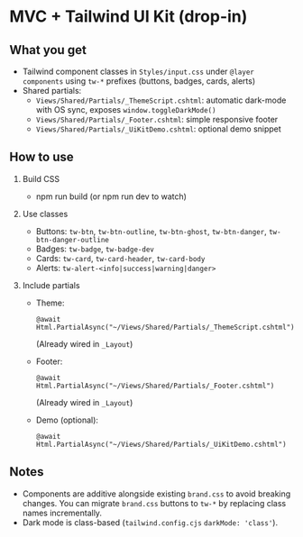 # MVC + Tailwind UI Kit (drop-in)

## What you get

- Tailwind component classes in `Styles/input.css` under `@layer components` using `tw-*` prefixes (buttons, badges, cards, alerts)
- Shared partials:
  - `Views/Shared/Partials/_ThemeScript.cshtml`: automatic dark-mode with OS sync, exposes `window.toggleDarkMode()`
  - `Views/Shared/Partials/_Footer.cshtml`: simple responsive footer
  - `Views/Shared/Partials/_UiKitDemo.cshtml`: optional demo snippet

## How to use

1) Build CSS

   - npm run build (or npm run dev to watch)

2) Use classes

   - Buttons: `tw-btn`, `tw-btn-outline`, `tw-btn-ghost`, `tw-btn-danger`, `tw-btn-danger-outline`
   - Badges: `tw-badge`, `tw-badge-dev`
   - Cards: `tw-card`, `tw-card-header`, `tw-card-body`
   - Alerts: `tw-alert-<info|success|warning|danger>`

3) Include partials

   - Theme:

     ```cshtml
     @await Html.PartialAsync("~/Views/Shared/Partials/_ThemeScript.cshtml")
     ```

     (Already wired in `_Layout`)

   - Footer:

     ```cshtml
     @await Html.PartialAsync("~/Views/Shared/Partials/_Footer.cshtml")
     ```

     (Already wired in `_Layout`)

   - Demo (optional):

     ```cshtml
     @await Html.PartialAsync("~/Views/Shared/Partials/_UiKitDemo.cshtml")
     ```

## Notes

- Components are additive alongside existing `brand.css` to avoid breaking changes. You can migrate `brand.css` buttons to `tw-*` by replacing class names incrementally.
- Dark mode is class-based (`tailwind.config.cjs` `darkMode: 'class'`).
